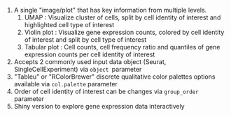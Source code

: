 1. A single "image/plot" that has key information from multiple levels. 
   1. UMAP : Visualize cluster of cells, split by cell identity of interest and highlighted cell type of interest 
   2. Violin plot : Visualize gene expression counts, colored by cell identity of interest and split by cell type of interest 
   3. Tabular plot : Cell counts, cell frequency ratio and quantiles of gene expression counts per cell identity of interest
2. Accepts 2 commonly used input data object (Seurat, SingleCellExperiment) via `object `parameter
3. "Tableu" or "RColorBrewer" discrete qualitative color palettes options available via `col.palette` parameter
4. Order of cell identity of interest can be changes via `group_order` parameter 
5. Shiny version to explore gene expression data interactively